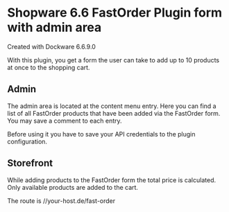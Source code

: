# Shopware 6.6 FastOrder Plugin form with admin area
Created with Dockware 6.6.9.0

With this plugin, you get a form the user can take to add up to 10 
products at once to the shopping cart.
## Admin
The admin area is located at the content menu entry.
Here you can find a list of all FastOrder products that have been added via
the FastOrder form. You may save a comment to each entry.

Before using it you have to save your API credentials to the plugin configuration.
## Storefront
While adding products to the FastOrder form the total price is calculated.
Only available products are added to the cart.

The route is //your-host.de/fast-order